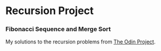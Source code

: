 # Recursion Project
### Fibonacci Sequence and Merge Sort
My solutions to the recursion problems from [The Odin Project](https://www.theodinproject.com/lessons/javascript-recursion).





